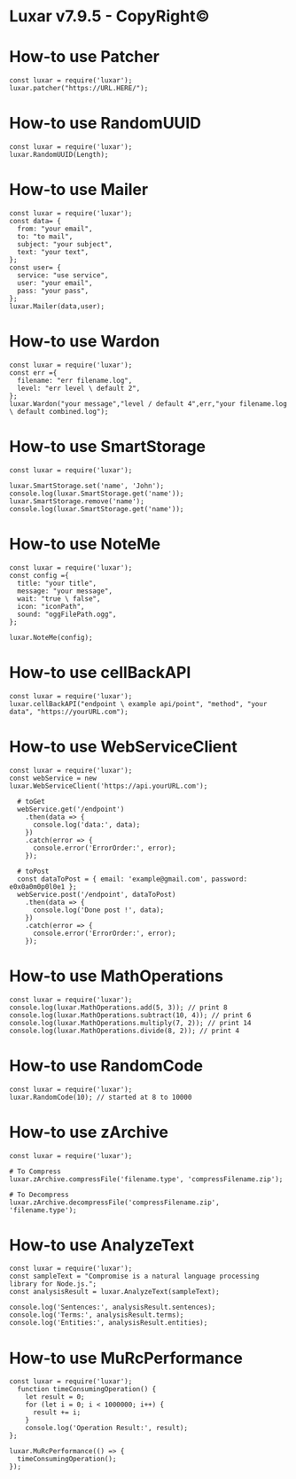 # Luxar v7.9.5 - CopyRight©

  # How-to use Patcher
    const luxar = require('luxar');
    luxar.patcher("https://URL.HERE/");

  # How-to use RandomUUID
    const luxar = require('luxar');
    luxar.RandomUUID(Length);

  # How-to use Mailer
    const luxar = require('luxar');
    const data= {
      from: "your email",
      to: "to mail",
      subject: "your subject",
      text: "your text", 
    };
    const user= {
      service: "use service",
      user: "your email",
      pass: "your pass",
    };
    luxar.Mailer(data,user);

  # How-to use Wardon
    const luxar = require('luxar');
    const err ={
      filename: "err filename.log",
      level: "err level \ default 2",
    };
    luxar.Wardon("your message","level / default 4",err,"your filename.log \ default combined.log");

  # How-to use SmartStorage
    const luxar = require('luxar');

    luxar.SmartStorage.set('name', 'John');
    console.log(luxar.SmartStorage.get('name'));
    luxar.SmartStorage.remove('name');
    console.log(luxar.SmartStorage.get('name')); 

  # How-to use NoteMe
    const luxar = require('luxar');
    const config ={
      title: "your title",
      message: "your message",
      wait: "true \ false",
      icon: "iconPath",
      sound: "oggFilePath.ogg",
    };

    luxar.NoteMe(config);

  # How-to use cellBackAPI
    const luxar = require('luxar');
    luxar.cellBackAPI("endpoint \ example api/point", "method", "your data", "https://yourURL.com");

  # How-to use WebServiceClient
    const luxar = require('luxar');
    const webService = new luxar.WebServiceClient('https://api.yourURL.com');

      # toGet
      webService.get('/endpoint')
        .then(data => {
          console.log('data:', data);
        })
        .catch(error => {
          console.error('ErrorOrder:', error);
        });

      # toPost
      const dataToPost = { email: 'example@gmail.com', password: e0x0a0m0p0l0e1 };
      webService.post('/endpoint', dataToPost)
        .then(data => {
          console.log('Done post !', data);
        })
        .catch(error => {
          console.error('ErrorOrder:', error);
        });

  # How-to use MathOperations
    const luxar = require('luxar');
    console.log(luxar.MathOperations.add(5, 3)); // print 8
    console.log(luxar.MathOperations.subtract(10, 4)); // print 6
    console.log(luxar.MathOperations.multiply(7, 2)); // print 14
    console.log(luxar.MathOperations.divide(8, 2)); // print 4


  # How-to use RandomCode
    const luxar = require('luxar');
    luxar.RandomCode(10); // started at 8 to 10000

  # How-to use zArchive
    const luxar = require('luxar');

    # To Compress
    luxar.zArchive.compressFile('filename.type', 'compressFilename.zip');

    # To Decompress
    luxar.zArchive.decompressFile('compressFilename.zip', 'filename.type');

  # How-to use AnalyzeText
    const luxar = require('luxar');
    const sampleText = "Compromise is a natural language processing library for Node.js.";
    const analysisResult = luxar.AnalyzeText(sampleText);

    console.log('Sentences:', analysisResult.sentences);
    console.log('Terms:', analysisResult.terms);
    console.log('Entities:', analysisResult.entities);

  # How-to use MuRcPerformance
    const luxar = require('luxar');
      function timeConsumingOperation() {
        let result = 0;
        for (let i = 0; i < 1000000; i++) {
          result += i;
        }
        console.log('Operation Result:', result);
    };

    luxar.MuRcPerformance(() => {
      timeConsumingOperation();
    });





